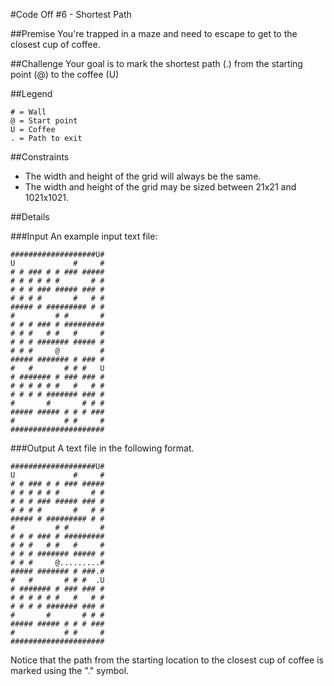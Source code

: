 #Code Off #6 - Shortest Path

##Premise
You're trapped in a maze and need to escape to get to the closest cup of coffee.

##Challenge
Your goal is to mark the shortest path (.) from the starting point (@) to the coffee (U)

##Legend
```
# = Wall
@ = Start point
U = Coffee
. = Path to exit
```
##Constraints
* The width and height of the grid will always be the same.
* The width and height of the grid may be sized between 21x21 and 1021x1021.

##Details

###Input
An example input text file:

```
###################U#
U             #     #
# # ### # # ### #####
# # # # # #       # #
# # # ### ##### ### #
# # # #       #   # #
##### # ######### # #
#         # #       #
# # # ### # #########
# # #   # #   #     #
# # # ####### ##### #
# # #     @         #
##### ####### # ### #
#   #       # # #   U
# ####### # ### ### #
# # # # # #   #   # #
# # # # ####### ### #
#       #       # # #
##### ##### # # # ###
#           # #     #
#####################
```

###Output
A text file in the following format.

```
###################U#
U             #     #
# # ### # # ### #####
# # # # # #       # #
# # # ### ##### ### #
# # # #       #   # #
##### # ######### # #
#         # #       #
# # # ### # #########
# # #   # #   #     #
# # # ####### ##### #
# # #     @.........#
##### ####### # ###.#
#   #       # # #  .U
# ####### # ### ### #
# # # # # #   #   # #
# # # # ####### ### #
#       #       # # #
##### ##### # # # ###
#           # #     #
#####################
```
Notice that the path from the starting location to the closest cup of coffee is marked using the "." symbol.
